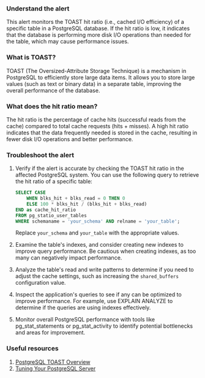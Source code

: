 ### Understand the alert

This alert monitors the TOAST hit ratio (i.e., cached I/O efficiency) of a specific table in a PostgreSQL database. If the hit ratio is low, it indicates that the database is performing more disk I/O operations than needed for the table, which may cause performance issues.

### What is TOAST?

TOAST (The Oversized-Attribute Storage Technique) is a mechanism in PostgreSQL to efficiently store large data items. It allows you to store large values (such as text or binary data) in a separate table, improving the overall performance of the database.

### What does the hit ratio mean?

The hit ratio is the percentage of cache hits (successful reads from the cache) compared to total cache requests (hits + misses). A high hit ratio indicates that the data frequently needed is stored in the cache, resulting in fewer disk I/O operations and better performance.

### Troubleshoot the alert

1. Verify if the alert is accurate by checking the TOAST hit ratio in the affected PostgreSQL system. You can use the following query to retrieve the hit ratio of a specific table:

   ```sql
   SELECT CASE
       WHEN blks_hit + blks_read = 0 THEN 0
       ELSE 100 * blks_hit / (blks_hit + blks_read)
   END as cache_hit_ratio
   FROM pg_statio_user_tables
   WHERE schemaname = 'your_schema' AND relname = 'your_table';
   ```

   Replace `your_schema` and `your_table` with the appropriate values.

2. Examine the table's indexes, and consider creating new indexes to improve query performance. Be cautious when creating indexes, as too many can negatively impact performance.

3. Analyze the table's read and write patterns to determine if you need to adjust the cache settings, such as increasing the `shared_buffers` configuration value.

4. Inspect the application's queries to see if any can be optimized to improve performance. For example, use EXPLAIN ANALYZE to determine if the queries are using indexes effectively.

5. Monitor overall PostgreSQL performance with tools like pg_stat_statements or pg_stat_activity to identify potential bottlenecks and areas for improvement.

### Useful resources

1. [PostgreSQL TOAST Overview](https://www.postgresql.org/docs/current/storage-toast.html)
2. [Tuning Your PostgreSQL Server](https://wiki.postgresql.org/wiki/Tuning_Your_PostgreSQL_Server)
